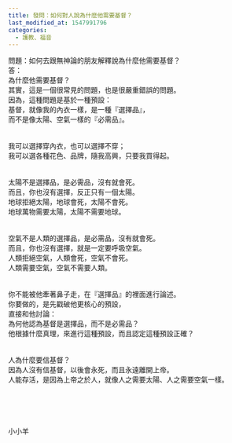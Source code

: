 ```yaml
---
title: 發問：如何對人說為什麼他需要基督？
last_modified_at: 1547991796
categories:
  - 護教、福音
---
```


問題：如何去跟無神論的朋友解釋說為什麼他需要基督？<br><!--more-->答：<br>為什麼他需要基督？<br>其實，這是一個很常見的問題，也是很嚴重錯誤的問題。<br>因為，這種問題是基於一種預設：<br>基督，就像我的內衣一樣，是一種『選擇品』，<br>而不是像太陽、空氣一樣的『必需品』。<br> <br><br>我可以選擇穿內衣，也可以選擇不穿；<br>我可以選各種花色、品牌，隨我高興，只要我買得起。<br> <br><br>太陽不是選擇品，是必需品，沒有就會死。<br>而且，你也沒有選擇，反正只有一個太陽。<br>地球拒絕太陽，地球會死，太陽不會死。<br>地球萬物需要太陽，太陽不需要地球。<br><br><br>空氣不是人類的選擇品，是必需品，沒有就會死。<br>而且，你也沒有選擇，就是一定要呼吸空氣。<br>人類拒絕空氣，人類會死，空氣不會死。<br>人類需要空氣，空氣不需要人類。<br> <br><br>你不能被他牽著鼻子走，在『選擇品』的裡面進行論述。<br>你要做的，是先戳破他更核心的預設，<br>直接和他討論：<br>為何他認為基督是選擇品，而不是必需品？<br>他根據什麼真理，來進行這種預設，而且認定這種預設正確？<br> <br><br>人為什麼要信基督？<br>因為人沒有信基督，以後會永死，而且永遠離開上帝。<br>人能存活，是因為上帝之於人，就像人之需要太陽、人之需要空氣一樣。<br><br><br><br><br><br>小小羊<br><br><br><br><br>
